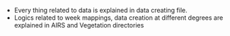 * Every thing related to data is explained in data creating file.
* Logics related to week mappings, data creation at different degrees are explained in AIRS and Vegetation directories
